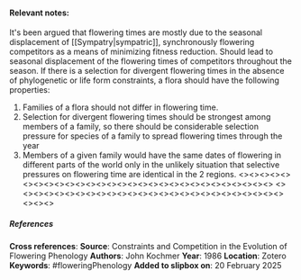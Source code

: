 #### **Relevant notes**:
It's been argued that flowering times are mostly due to the seasonal displacement of [[Sympatry|sympatric]], synchronously flowering competitors as a means of minimizing fitness reduction. Should lead to seasonal displacement of the flowering times of competitors throughout the season. If there is a selection for divergent flowering times in the absence of phylogenetic or life form constraints, a flora should have the following properties:
1. Families of a flora should not differ in flowering time. 
2. Selection for divergent flowering times should be strongest among members of a family, so there should be considerable selection pressure for species of a family to spread flowering times through the year
3. Members of a given family would have the same dates of flowering in different parts of the world only in the unlikely situation that selective pressures on flowering time are identical in the 2 regions.
<><><><><><><><><><><><><><><><><><><><><><><><><><><><><>
<><><><><><><><><><><><><><><><><><><><><><><><><><><><><>
##### References
**Cross references**:
**Source**: Constraints and Competition in the Evolution of Flowering Phenology
**Authors**: John Kochmer
**Year**: 1986
**Location**: Zotero
**Keywords**: #floweringPhenology 
**Added to slipbox on**: 20 February 2025